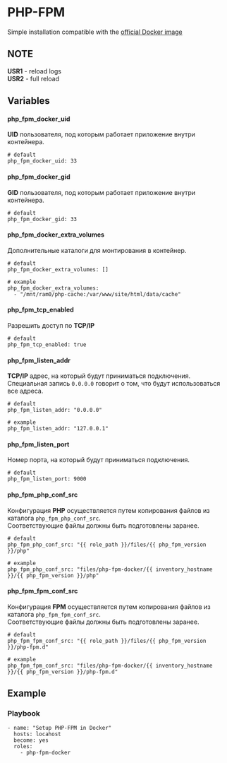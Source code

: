 # PHP-FPM
Simple installation compatible with the [official Docker image](https://hub.docker.com/_/php)


## NOTE
**USR1** - reload logs<br/>
**USR2** - full reload


## Variables
#### php_fpm_docker_uid
**UID** пользователя, под которым работает приложение внутри контейнера.
```
# default
php_fpm_docker_uid: 33
```

#### php_fpm_docker_gid
**GID** пользователя, под которым работает приложение внутри контейнера.
```
# default
php_fpm_docker_gid: 33
```

#### php_fpm_docker_extra_volumes
Дополнительные каталоги для монтирования в контейнер.
```
# default
php_fpm_docker_extra_volumes: []

# example
php_fpm_docker_extra_volumes:
  - "/mnt/ram0/php-cache:/var/www/site/html/data/cache"
```

#### php_fpm_tcp_enabled
Разрешить доступ по **TCP/IP**
```
# default
php_fpm_tcp_enabled: true
```

#### php_fpm_listen_addr
**TCP/IP** адрес, на который будут приниматься подключения.<br/>
Специальная запись `0.0.0.0` говорит о том, что будут использоваться все адреса.
```
# default
php_fpm_listen_addr: "0.0.0.0"

# example
php_fpm_listen_addr: "127.0.0.1"
```

#### php_fpm_listen_port
Номер порта, на который будут приниматься подключения.
```
# default
php_fpm_listen_port: 9000
```

#### php_fpm_php_conf_src
Конфигурация **PHP** осуществляется путем копирования файлов из каталога `php_fpm_php_conf_src`.<br/>
Соответствующие файлы должны быть подготовлены заранее.
```
# default
php_fpm_php_conf_src: "{{ role_path }}/files/{{ php_fpm_version }}/php"

# example
php_fpm_php_conf_src: "files/php-fpm-docker/{{ inventory_hostname }}/{{ php_fpm_version }}/php"
```

#### php_fpm_fpm_conf_src
Конфигурация **FPM** осуществляется путем копирования файлов из каталога `php_fpm_fpm_conf_src`.<br/>
Соответствующие файлы должны быть подготовлены заранее.
```
# default
php_fpm_fpm_conf_src: "{{ role_path }}/files/{{ php_fpm_version }}/php-fpm.d"

# example
php_fpm_fpm_conf_src: "files/php-fpm-docker/{{ inventory_hostname }}/{{ php_fpm_version }}/php-fpm.d"
```


## Example
### Playbook
```
- name: "Setup PHP-FPM in Docker"
  hosts: locahost
  become: yes
  roles:
    - php-fpm-docker
```

